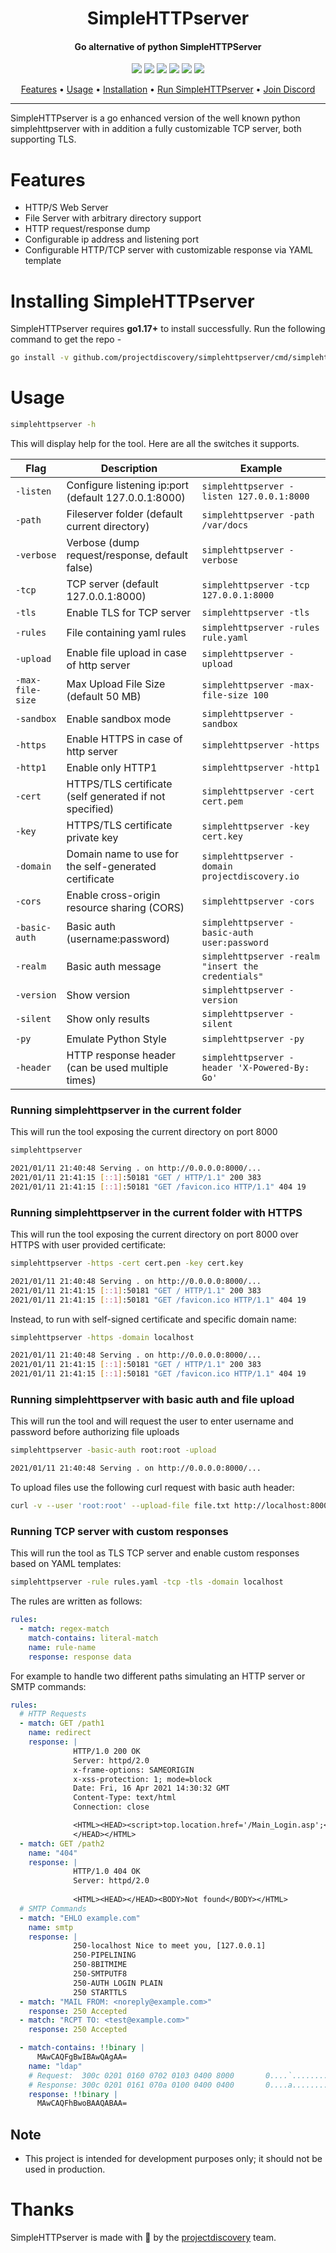 <h1 align="center">SimpleHTTPserver</h1>
<h4 align="center">Go alternative of python SimpleHTTPServer</h4>


<p align="center">
<a href="https://opensource.org/licenses/MIT"><img src="https://img.shields.io/badge/license-MIT-_red.svg"></a>
<a href="https://github.com/projectdiscovery/simplehttpserver/issues"><img src="https://img.shields.io/badge/contributions-welcome-brightgreen.svg?style=flat"></a>
<a href="https://goreportcard.com/badge/github.com/projectdiscovery/simplehttpserver"><img src="https://goreportcard.com/badge/github.com/projectdiscovery/simplehttpserver"></a>
<a href="https://hub.docker.com/r/projectdiscovery/simplehttpserver"><img src="https://img.shields.io/docker/pulls/projectdiscovery/simplehttpserver.svg"></a>
<a href="https://twitter.com/pdiscoveryio"><img src="https://img.shields.io/twitter/follow/pdiscoveryio.svg?logo=twitter"></a>
<a href="https://discord.gg/projectdiscovery"><img src="https://img.shields.io/discord/695645237418131507.svg?logo=discord"></a>
</p>

<p align="center">
  <a href="#features">Features</a> •
  <a href="#usage">Usage</a> •
  <a href="#installing-simplehttpserver">Installation</a> •
  <a href="#running-simplehttpserver-in-the-current-folder">Run SimpleHTTPserver</a> •
  <a href="https://discord.gg/projectdiscovery">Join Discord</a>
</p>

---

SimpleHTTPserver is a go enhanced version of the well known python simplehttpserver with in addition a fully customizable TCP server, both supporting TLS.


# Features

- HTTP/S Web Server
- File Server with arbitrary directory support
- HTTP request/response dump
- Configurable ip address and listening port
- Configurable HTTP/TCP server with customizable response via YAML template


# Installing SimpleHTTPserver

SimpleHTTPserver requires **go1.17+** to install successfully. Run the following command to get the repo - 

```sh
go install -v github.com/projectdiscovery/simplehttpserver/cmd/simplehttpserver@latest
```

# Usage

```sh
simplehttpserver -h
```

This will display help for the tool. Here are all the switches it supports.

| Flag             | Description                                             | Example                                            |
|------------------|---------------------------------------------------------|----------------------------------------------------|
| `-listen`        | Configure listening ip:port (default 127.0.0.1:8000)    | `simplehttpserver -listen 127.0.0.1:8000`          |
| `-path`          | Fileserver folder (default current directory)           | `simplehttpserver -path /var/docs`                 |
| `-verbose`       | Verbose (dump request/response, default false)          | `simplehttpserver -verbose`                        |
| `-tcp`           | TCP server (default 127.0.0.1:8000)                     | `simplehttpserver -tcp 127.0.0.1:8000`             |
| `-tls`           | Enable TLS for TCP server                               | `simplehttpserver -tls`                            |
| `-rules`         | File containing yaml rules                              | `simplehttpserver -rules rule.yaml`                |
| `-upload`        | Enable file upload in case of http server               | `simplehttpserver -upload`                         |
| `-max-file-size` | Max Upload File Size (default 50 MB)                    | `simplehttpserver -max-file-size 100`              |
| `-sandbox`       | Enable sandbox mode                                     | `simplehttpserver -sandbox`                        |
| `-https`         | Enable HTTPS in case of http server                     | `simplehttpserver -https`                          |
| `-http1`         | Enable only HTTP1                                       | `simplehttpserver -http1`                          |
| `-cert`          | HTTPS/TLS certificate (self generated if not specified) | `simplehttpserver -cert cert.pem`                  |
| `-key`           | HTTPS/TLS certificate private key                       | `simplehttpserver -key cert.key`                   |
| `-domain`        | Domain name to use for the self-generated certificate   | `simplehttpserver -domain projectdiscovery.io`     |
| `-cors`          | Enable cross-origin resource sharing (CORS)             | `simplehttpserver -cors`                           |
| `-basic-auth`    | Basic auth (username:password)                          | `simplehttpserver -basic-auth user:password`       |
| `-realm`         | Basic auth message                                      | `simplehttpserver -realm "insert the credentials"` |
| `-version`       | Show version                                            | `simplehttpserver -version`                        |
| `-silent`        | Show only results                                       | `simplehttpserver -silent`                         |
| `-py`            | Emulate Python Style                                    | `simplehttpserver -py`                             |
| `-header`        | HTTP response header (can be used multiple times)       | `simplehttpserver -header 'X-Powered-By: Go'`      |

### Running simplehttpserver in the current folder  

This will run the tool exposing the current directory on port 8000 

```sh
simplehttpserver

2021/01/11 21:40:48 Serving . on http://0.0.0.0:8000/...
2021/01/11 21:41:15 [::1]:50181 "GET / HTTP/1.1" 200 383
2021/01/11 21:41:15 [::1]:50181 "GET /favicon.ico HTTP/1.1" 404 19
```

### Running simplehttpserver in the current folder with HTTPS

This will run the tool exposing the current directory on port 8000 over HTTPS with user provided certificate:

```sh
simplehttpserver -https -cert cert.pen -key cert.key

2021/01/11 21:40:48 Serving . on http://0.0.0.0:8000/...
2021/01/11 21:41:15 [::1]:50181 "GET / HTTP/1.1" 200 383
2021/01/11 21:41:15 [::1]:50181 "GET /favicon.ico HTTP/1.1" 404 19
```

Instead, to run with self-signed certificate and specific domain name:
```sh
simplehttpserver -https -domain localhost

2021/01/11 21:40:48 Serving . on http://0.0.0.0:8000/...
2021/01/11 21:41:15 [::1]:50181 "GET / HTTP/1.1" 200 383
2021/01/11 21:41:15 [::1]:50181 "GET /favicon.ico HTTP/1.1" 404 19
```

### Running simplehttpserver with basic auth and file upload

This will run the tool and will request the user to enter username and password before authorizing file uploads

```sh
simplehttpserver -basic-auth root:root -upload

2021/01/11 21:40:48 Serving . on http://0.0.0.0:8000/...
```

To upload files use the following curl request with basic auth header:
```sh
curl -v --user 'root:root' --upload-file file.txt http://localhost:8000/file.txt
```

### Running TCP server with custom responses

This will run the tool as TLS TCP server and enable custom responses based on YAML templates:

```sh
simplehttpserver -rule rules.yaml -tcp -tls -domain localhost
```

The rules are written as follows:
```yaml
rules:
  - match: regex-match
    match-contains: literal-match
    name: rule-name
    response: response data
```

For example to handle two different paths simulating an HTTP server or SMTP commands:
```yaml
rules:
  # HTTP Requests
  - match: GET /path1
    name: redirect
    response: |
              HTTP/1.0 200 OK
              Server: httpd/2.0
              x-frame-options: SAMEORIGIN
              x-xss-protection: 1; mode=block
              Date: Fri, 16 Apr 2021 14:30:32 GMT
              Content-Type: text/html
              Connection: close

              <HTML><HEAD><script>top.location.href='/Main_Login.asp';</script>
              </HEAD></HTML>
  - match: GET /path2
    name: "404"
    response: |
              HTTP/1.0 404 OK
              Server: httpd/2.0
            
              <HTML><HEAD></HEAD><BODY>Not found</BODY></HTML>
  # SMTP Commands
  - match: "EHLO example.com"
    name: smtp 
    response: |
              250-localhost Nice to meet you, [127.0.0.1]
              250-PIPELINING
              250-8BITMIME
              250-SMTPUTF8
              250-AUTH LOGIN PLAIN
              250 STARTTLS
  - match: "MAIL FROM: <noreply@example.com>"
    response: 250 Accepted
  - match: "RCPT TO: <test@example.com>"
    response: 250 Accepted

  - match-contains: !!binary |
      MAwCAQFgBwIBAwQAgAA=
    name: "ldap"
    # Request:  300c 0201 0160 0702 0103 0400 8000       0....`........
    # Response: 300c 0201 0161 070a 0100 0400 0400       0....a........
    response: !!binary |
      MAwCAQFhBwoBAAQABAA=
```

## Note

- This project is intended for development purposes only; it should not be used in production.

# Thanks

SimpleHTTPserver is made with 🖤 by the [projectdiscovery](https://projectdiscovery.io) team.
